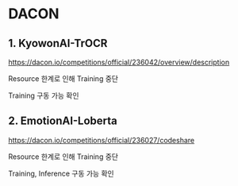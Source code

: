 # DACON

## 1. KyowonAI-TrOCR
https://dacon.io/competitions/official/236042/overview/description

Resource 한계로 인해 Training 중단

Training 구동 가능 확인

## 2. EmotionAI-Loberta
https://dacon.io/competitions/official/236027/codeshare

Resource 한계로 인해 Training 중단

Training, Inference 구동 가능 확인
